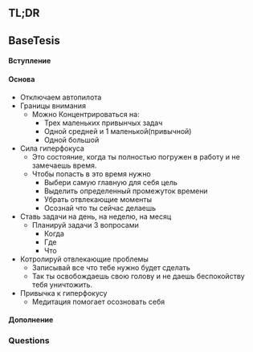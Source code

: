 ## TL;DR

## BaseTesis
#### Вступление


#### Основа
- Отключаем автопилота 
- Границы внимания 
	- Можно Концентрироваться на: 
		- Трех маленьких привынчых задач 
		-  Одной средней и 1 маленькой(привычной) 
		-  Одной большой 
- Сила гиперфокуса 
	- Это состояние, когда ты полностью погружен в работу и не замечаешь время. 
	- Чтобы попасть в это время нужно 
		- Выбери самую главную для себя цель 
		- Выделить определенный промежуток времени 
		- Убрать отвлекающие моменты 
		- Осознай что ты сейчас делаешь 
- Ставь задачи на день, на неделю, на месяц 
	- Планируй задачи 3 вопросами 
		- Когда 
		- Где 
		- Что 
- Котролируй отвлекающие проблемы 
	- Записывай все что тебе нужно будет сделать 
	- Так ты освобождаешь свою голову и не даешь беспокойству тебя уничтожить. 
- Привычка к гиперфокусу 
	- Медитация помогает осозновать себя

#### Дополнение

### Questions